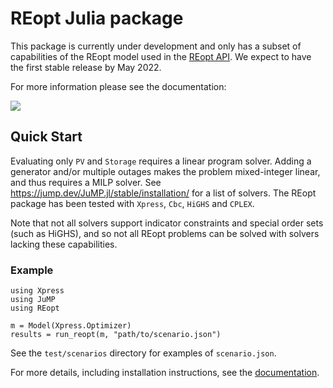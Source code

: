 # REopt Julia package
This package is currently under development and only has a subset of capabilities of the REopt model used in the [REopt API](https://github.com/NREL/REopt_API). We expect to have the first stable release by May 2022.

For more information please see the documentation:
<!-- [![](https://img.shields.io/badge/docs-stable-blue.svg)](https://nrel.github.io/REopt.jl/stable) -->
[![](https://img.shields.io/badge/docs-dev-blue.svg)](https://nrel.github.io/REopt.jl/dev)


## Quick Start
Evaluating only `PV` and `Storage` requires a linear program solver. Adding a generator and/or multiple outages makes the problem mixed-integer linear, and thus requires a MILP solver. See https://jump.dev/JuMP.jl/stable/installation/ for a list of solvers. The REopt package has been tested with `Xpress`, `Cbc`, `HiGHS` and `CPLEX`.

Note that not all solvers support indicator constraints and special order sets (such as HiGHS), and so not all REopt problems can be solved with solvers lacking these capabilities.

### Example
```
using Xpress
using JuMP
using REopt

m = Model(Xpress.Optimizer)
results = run_reopt(m, "path/to/scenario.json")
```
See the `test/scenarios` directory for examples of `scenario.json`.

For more details, including installation instructions, see the [documentation](https://nrel.github.io/REopt.jl/dev).
